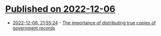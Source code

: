 # [Published on 2022-12-06](index.md)

* [2022-12-06, 21:55:24](https://news.ycombinator.com/item?id=33887648) - [The importance of distributing true copies of government records](https://www.cjr.org/business_of_news/archiving-official-documents-as-an-act-of-radical-journalism.php)
